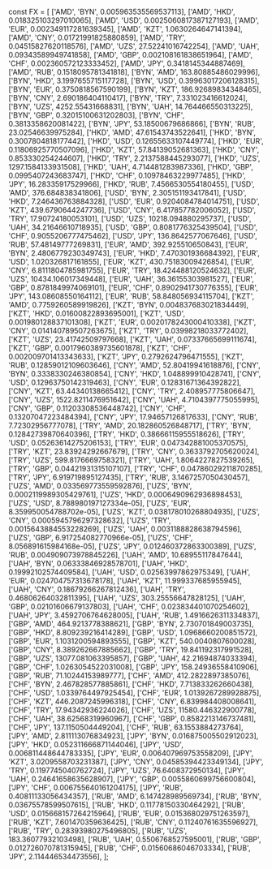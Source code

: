 
const FX = [
  ['AMD', 'BYN', 0.005963535569537113],
  ['AMD', 'HKD', 0.018325103297010065],
  ['AMD', 'USD', 0.0025060817387127193],
  ['AMD', 'EUR', 0.002349117281639345],
  ['AMD', 'KZT', 1.0630264647141394],
  ['AMD', 'CNY', 0.01721991825880859],
  ['AMD', 'TRY', 0.04515827620118576],
  ['AMD', 'UZS', 27.52241016742254],
  ['AMD', 'UAH', 0.09343589949741858],
  ['AMD', 'GBP', 0.002108161838651964],
  ['AMD', 'CHF', 0.002360572123333452],
  ['AMD', 'JPY', 0.3418145344887469],
  ['AMD', 'RUB', 0.1518095781341818],
  ['BYN', 'AMD', 163.80885486029996],
  ['BYN', 'HKD', 3.1997655715117728],
  ['BYN', 'USD', 0.39963017206128315],
  ['BYN', 'EUR', 0.3750818567590199],
  ['BYN', 'KZT', 186.92689834348465],
  ['BYN', 'CNY', 2.690186404110417],
  ['BYN', 'TRY', 7.331023416612024],
  ['BYN', 'UZS', 4252.55431668831],
  ['BYN', 'UAH', 14.764466550313225],
  ['BYN', 'GBP', 0.32015100631202803],
  ['BYN', 'CHF', 0.3813358620081422],
  ['BYN', 'JPY', 53.18500679686866],
  ['BYN', 'RUB', 23.02546639975284],
  ['HKD', 'AMD', 47.61543743522641],
  ['HKD', 'BYN', 0.3007804818177442],
  ['HKD', 'USD', 0.12655633107449774],
  ['HKD', 'EUR', 0.11806925770507096],
  ['HKD', 'KZT', 57.84139052681363],
  ['HKD', 'CNY', 0.853330254244607],
  ['HKD', 'TRY', 2.2137588445293077],
  ['HKD', 'UZS', 1297.1584133931508],
  ['HKD', 'UAH', 4.714481283987336],
  ['HKD', 'GBP', 0.0995407243683747],
  ['HKD', 'CHF', 0.10978463229977485],
  ['HKD', 'JPY', 16.28335917529966],
  ['HKD', 'RUB', 7.4566530554180455],
  ['USD', 'AMD', 376.684838341806],
  ['USD', 'BYN', 2.305151193417841],
  ['USD', 'HKD', 7.246436763884328],
  ['USD', 'EUR', 0.9204084784014751],
  ['USD', 'KZT', 439.6790644247736],
  ['USD', 'CNY', 6.417857782006052],
  ['USD', 'TRY', 17.90724180053101],
  ['USD', 'UZS', 10218.094880295737],
  ['USD', 'UAH', 34.21646610718935],
  ['USD', 'GBP', 0.8081776325439504],
  ['USD', 'CHF', 0.9055206777475462],
  ['USD', 'JPY', 136.8642577067646],
  ['USD', 'RUB', 57.48149777269831],
  ['EUR', 'AMD', 392.925510650843],
  ['EUR', 'BYN', 2.4806779230349743],
  ['EUR', 'HKD', 7.470301936684392],
  ['EUR', 'USD', 1.020326817161855],
  ['EUR', 'KZT', 430.75183009426854],
  ['EUR', 'CNY', 6.8111804785981755],
  ['EUR', 'TRY', 18.424488120524632],
  ['EUR', 'UZS', 10434.106017349448],
  ['EUR', 'UAH', 36.36155303981527],
  ['EUR', 'GBP', 0.8781849974069101],
  ['EUR', 'CHF', 0.8902941730776355],
  ['EUR', 'JPY', 143.08608550164112],
  ['EUR', 'RUB', 58.848056934115704],
  ['KZT', 'AMD', 0.7759260589919826],
  ['KZT', 'BYN', 0.004837683021834449],
  ['KZT', 'HKD', 0.01600822893695001],
  ['KZT', 'USD', 0.001980128837101308],
  ['KZT', 'EUR', 0.0020178243000410338],
  ['KZT', 'CNY', 0.014140789507263675],
  ['KZT', 'TRY', 0.03998218033772402],
  ['KZT', 'UZS', 23.41742509797668],
  ['KZT', 'UAH', 0.07337665699111674],
  ['KZT', 'GBP', 0.0017960389735601878],
  ['KZT', 'CHF', 0.002009701413343633],
  ['KZT', 'JPY', 0.2792624796471555],
  ['KZT', 'RUB', 0.12859012109603646],
  ['CNY', 'AMD', 52.80419941618876],
  ['CNY', 'BYN', 0.3338330246380854],
  ['CNY', 'HKD', 1.048899910428741],
  ['CNY', 'USD', 0.12963750142319463],
  ['CNY', 'EUR', 0.12831671364392822],
  ['CNY', 'KZT', 63.44340138665412],
  ['CNY', 'TRY', 2.408957775806647],
  ['CNY', 'UZS', 1522.8211476951642],
  ['CNY', 'UAH', 4.7104397775055995],
  ['CNY', 'GBP', 0.11203308536448742],
  ['CNY', 'CHF', 0.13207047223484394],
  ['CNY', 'JPY', 17.94657126817633],
  ['CNY', 'RUB', 7.72302956777078],
  ['TRY', 'AMD', 20.182860526848717],
  ['TRY', 'BYN', 0.12842739870640396],
  ['TRY', 'HKD', 0.38666115955518626],
  ['TRY', 'USD', 0.05263614275206153],
  ['TRY', 'EUR', 0.047342881005370575],
  ['TRY', 'KZT', 23.83924292667679],
  ['TRY', 'CNY', 0.3633792705620024],
  ['TRY', 'UZS', 599.8176669758321],
  ['TRY', 'UAH', 1.8064227827539265],
  ['TRY', 'GBP', 0.04421931315107107],
  ['TRY', 'CHF', 0.04786029211870285],
  ['TRY', 'JPY', 6.919719895127435],
  ['TRY', 'RUB', 3.1467257050430457],
  ['UZS', 'AMD', 0.033569773559592876],
  ['UZS', 'BYN', 0.0002119989305429761],
  ['UZS', 'HKD', 0.0006490962936898453],
  ['UZS', 'USD', 8.788980197127334e-05],
  ['UZS', 'EUR', 8.359950054788702e-05],
  ['UZS', 'KZT', 0.038178010268804935],
  ['UZS', 'CNY', 0.0005945796297328632],
  ['UZS', 'TRY', 0.0015643884553228269],
  ['UZS', 'UAH', 0.0031188828638794596],
  ['UZS', 'GBP', 6.917254082770966e-05],
  ['UZS', 'CHF', 8.056891615984168e-05],
  ['UZS', 'JPY', 0.012460372863300389],
  ['UZS', 'RUB', 0.004909073978845226],
  ['UAH', 'AMD', 10.68955117847644],
  ['UAH', 'BYN', 0.06333846928578701],
  ['UAH', 'HKD', 0.19992102574409584],
  ['UAH', 'USD', 0.02563997862975349],
  ['UAH', 'EUR', 0.024704757313678178],
  ['UAH', 'KZT', 11.999337685955945],
  ['UAH', 'CNY', 0.18679266267812436],
  ['UAH', 'TRY', 0.46806264032811395],
  ['UAH', 'UZS', 303.25556647828125],
  ['UAH', 'GBP', 0.02101606679137803],
  ['UAH', 'CHF', 0.023834401070254602],
  ['UAH', 'JPY', 3.4592706764628005],
  ['UAH', 'RUB', 1.4916626311334837],
  ['GBP', 'AMD', 464.9213778388621],
  ['GBP', 'BYN', 2.730701849003735],
  ['GBP', 'HKD', 8.809239216414289],
  ['GBP', 'USD', 1.0968660200851572],
  ['GBP', 'EUR', 1.1031200594893555],
  ['GBP', 'KZT', 540.0040807600028],
  ['GBP', 'CNY', 8.389262667885662],
  ['GBP', 'TRY', 19.841192317991528],
  ['GBP', 'UZS', 13077.081063395857],
  ['GBP', 'UAH', 42.21694874033394],
  ['GBP', 'CHF', 1.0263054522031008],
  ['GBP', 'JPY', 158.24936558410906],
  ['GBP', 'RUB', 71.10244153989777],
  ['CHF', 'AMD', 412.2822897385076],
  ['CHF', 'BYN', 2.467828577885861],
  ['CHF', 'HKD', 7.713833262660438],
  ['CHF', 'USD', 1.0339764497925454],
  ['CHF', 'EUR', 1.0139267289928875],
  ['CHF', 'KZT', 446.2087245996318],
  ['CHF', 'CNY', 6.839984408008641],
  ['CHF', 'TRY', 17.94342936224026],
  ['CHF', 'UZS', 11580.446322900778],
  ['CHF', 'UAH', 38.62568319960967],
  ['CHF', 'GBP', 0.8582213146737481],
  ['CHF', 'JPY', 137.1150504449204],
  ['CHF', 'RUB', 63.1553884273764],
  ['JPY', 'AMD', 2.811113076834923],
  ['JPY', 'BYN', 0.016875005502912023],
  ['JPY', 'HKD', 0.052311666871144046],
  ['JPY', 'USD', 0.006811448644783335],
  ['JPY', 'EUR', 0.006407969753558209],
  ['JPY', 'KZT', 3.0209558703231387],
  ['JPY', 'CNY', 0.04585394423349134],
  ['JPY', 'TRY', 0.1197745040762724],
  ['JPY', 'UZS', 76.6408372950134],
  ['JPY', 'UAH', 0.24641658635628907],
  ['JPY', 'GBP', 0.0055860699756600804],
  ['JPY', 'CHF', 0.006755640161204175],
  ['JPY', 'RUB', 0.40811133056434357],
  ['RUB', 'AMD', 6.147428989569734],
  ['RUB', 'BYN', 0.03675578599507615],
  ['RUB', 'HKD', 0.11778150330464292],
  ['RUB', 'USD', 0.015668157264215964],
  ['RUB', 'EUR', 0.015368029751263597],
  ['RUB', 'KZT', 7.601470359636425],
  ['RUB', 'CNY', 0.11240761635596927],
  ['RUB', 'TRY', 0.28393980275496805],
  ['RUB', 'UZS', 183.36077932103498],
  ['RUB', 'UAH', 0.5506768527595001],
  ['RUB', 'GBP', 0.012726070781315945],
  ['RUB', 'CHF', 0.01560686046703334],
  ['RUB', 'JPY', 2.114446534473556],
];

